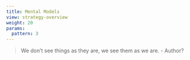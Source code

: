 ```yaml
---
title: Mental Models
view: strategy-overview
weight: 20
params:
  pattern: 3
---
```


> We don’t see things as they are, we see them as we are. - Author?
